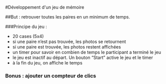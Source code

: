#Développement d'un jeu de mémoire

##But : retrouver toutes les paires en un minimum de temps.

###Principe du jeu :
* 20 cases (5x4)
* si une paire n’est pas trouvée, les photos se retournent
* si une paire est trouvée, les photos restent affichées
* un timer pour savoir en combien de temps le participant a terminé le jeu
* le jeu est inactif au départ. Un bouton “Start” active le jeu et le timer
* à la fin du jeu, on affiche le temps

### Bonus : ajouter un compteur de clics

